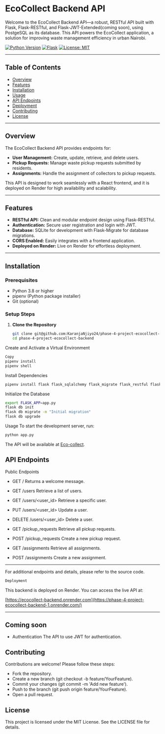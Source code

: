 # EcoCollect Backend API

Welcome to the EcoCollect Backend API—a robust, RESTful API built with Flask, Flask-RESTful, and Flask-JWT-Extended(coming soon), using PostgeSQL as its database. This API powers the EcoCollect application, a solution for improving waste management efficiency in urban Nairobi.

[![Python Version](https://img.shields.io/badge/Python-3.8%2B-blue.svg)](https://www.python.org/)
[![Flask](https://img.shields.io/badge/Flask-2.x-green.svg)](https://flask.palletsprojects.com/)
[![License: MIT](https://img.shields.io/badge/License-MIT-yellow.svg)](LICENSE)

---

## Table of Contents

- [Overview](#overview)
- [Features](#features)
- [Installation](#installation)
- [Usage](#usage)
- [API Endpoints](#api-endpoints)
- [Deployment](#deployment)
- [Contributing](#contributing)
- [License](#license)

---

## Overview

The EcoCollect Backend API provides endpoints for:

- **User Management:** Create, update, retrieve, and delete users.
- **Pickup Requests:** Manage waste pickup requests submitted by residents.
- **Assignments:** Handle the assignment of collectors to pickup requests.

This API is designed to work seamlessly with a React frontend, and it is deployed on Render for high availability and scalability.

---

## Features

- **RESTful API:** Clean and modular endpoint design using Flask-RESTful.
- **Authentication:** Secure user registration and login with JWT.
- **Database:** SQLite for development with Flask-Migrate for database migrations.
- **CORS Enabled:** Easily integrates with a frontend application.
- **Deployed on Render:** Live on Render for effortless deployment.

---

## Installation

### Prerequisites

- Python 3.8 or higher
- pipenv (Python package installer)
- Git (optional)

### Setup Steps

1. **Clone the Repository**

   ```bash
   git clone git@github.com:KaranjaNjiyo24/phase-4-project-ecocollect-backend.git
   cd phase-4-project-ecocollect-backend
Create and Activate a Virtual Environment

```bash
Copy
pipenv install
pipenv shell
```
Install Dependencies


```bash
pipenv install flask flask_sqlalchemy flask_migrate flask_restful flask_jwt_extended flask-cors
```
Initialize the Database


```bash
export FLASK_APP=app.py
flask db init
flask db migrate -m "Initial migration"
flask db upgrade
```
Usage
To start the development server, run:

```bash
python app.py
```
The API will be available at [Eco-collect](https://phase-4-project-ecocollect-backend-1.onrender.com/).

## API Endpoints
Public Endpoints
- GET /
  Returns a welcome message.

- GET /users
  Retrieve a list of users.

- GET /users/<user_id>
  Retrieve a specific user.

- PUT /users/<user_id>
  Update a user.

- DELETE /users/<user_id>
  Delete a user.

- GET /pickup_requests
  Retrieve all pickup requests.

- POST /pickup_requests
  Create a new pickup request.

- GET /assignments
  Retrieve all assignments.

- POST /assignments
  Create a new assignment.
---

For additional endpoints and details, please refer to the source code.


```makefile
Deployment
```
This backend is deployed on Render. You can access the live API at:

[https://ecocollect-backend.onrender.com](https://phase-4-project-ecocollect-backend-1.onrender.com/)

---
## Coming soon 
- Authentication
The API to use JWT for authentication.

## Contributing
Contributions are welcome! Please follow these steps:

- Fork the repository.
- Create a new branch (git checkout -b feature/YourFeature).
- Commit your changes (git commit -m 'Add new feature').
- Push to the branch (git push origin feature/YourFeature).
- Open a pull request.

## License
This project is licensed under the MIT License. See the LICENSE file for details.
